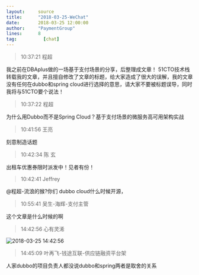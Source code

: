 ```yaml
---
layout:     source 
title:      "2018-03-25-WeChat"
date:       2018-03-25 12:00:00
author:     "PaymentGroup"
lines:      8 
tag:		  [chat]
---
```

> 10:37:21  程超  
   
我之前在DBAplus做的一场基于支付场景的分享，后整理成文章！ 51CTO技术栈转载我的文章，并且擅自修改了文章的标题，给大家造成了很大的误解，我的文章没有任何在dubbo和spring cloud进行选择的意思，请大家不要被标题误导，同时我将与51CTO要个说法！  
   
> 10:37:22  程超  
   
为什么用Dubbo而不是Spring Cloud？基于支付场景的微服务高可用架构实战  
   
> 10:41:56  王亮  
   
刻意制造话题  
   
> 10:42:34  陈 玄  
   
出租车优惠券限时派发中！见者有份！  
   
> 10:42:41  Jeffrey  
   
@程超-流浪的猴?你们 dubbo cloud什么时候开源，  
   
> 10:55:41  吴生-海辉-支付主管  
   
这个文章是什么时候的啊  
   
> 14:42:56  心有灵浠  
   
![2018-03-25 14:42:56](http://static.cocolian.org/img/20180325_144256.png) 
   
> 14:45:09  叶再飞-钱途互联-供应链融资平台架  
   
人家dubbo的项目负责人都没说dubbo和spring两者是取舍的关系  
   
